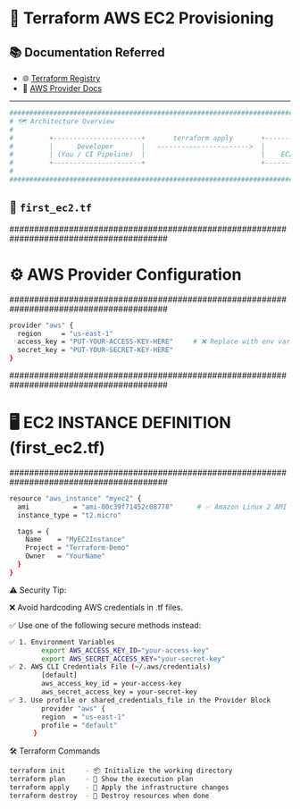 # 🚀 Terraform AWS EC2 Provisioning

## 📚 Documentation Referred

- 🌐 [Terraform Registry](https://registry.terraform.io/)
- 📘 [AWS Provider Docs](https://registry.terraform.io/providers/hashicorp/aws/latest/docs)

---
```sh
########################################################################################
# 🗺️ Architecture Overview
#
#         +----------------------+       terraform apply       +---------------------+
#         |      Developer       |   ----------------------->  |         AWS         |
#         | (You / CI Pipeline)  |                             |    EC2 Instance     |
#         +----------------------+                             +---------------------+
#
########################################################################################
```

## 📄 `first_ec2.tf`
########################################################################################
# ⚙️ AWS Provider Configuration
########################################################################################
```sh
provider "aws" {
  region     = "us-east-1"
  access_key = "PUT-YOUR-ACCESS-KEY-HERE"     # ❌ Replace with env var or profile in real use
  secret_key = "PUT-YOUR-SECRET-KEY-HERE"
}
```

########################################################################################
# 🖥️ EC2 INSTANCE DEFINITION (first_ec2.tf)
########################################################################################
```sh
resource "aws_instance" "myec2" {
  ami           = "ami-00c39f71452c08778"      # ✅ Amazon Linux 2 AMI (Example)
  instance_type = "t2.micro"

  tags = {
    Name    = "MyEC2Instance"
    Project = "Terraform-Demo"
    Owner   = "YourName"
  }
}
```

⚠️ Security Tip:

❌ Avoid hardcoding AWS credentials in .tf files.

✅ Use one of the following secure methods instead:

```sh
✅ 1. Environment Variables
        export AWS_ACCESS_KEY_ID="your-access-key"
        export AWS_SECRET_ACCESS_KEY="your-secret-key"
✅ 2. AWS CLI Credentials File (~/.aws/credentials)
        [default]
        aws_access_key_id = your-access-key
        aws_secret_access_key = your-secret-key
✅ 3. Use profile or shared_credentials_file in the Provider Block
        provider "aws" {
        region  = "us-east-1"
        profile = "default"
      }
```
🛠️ Terraform Commands

```sh
terraform init     - 📦 Initialize the working directory
terraform plan     - 📝 Show the execution plan
terraform apply    - 🚀 Apply the infrastructure changes
terraform destroy  - 🧹 Destroy resources when done
```
